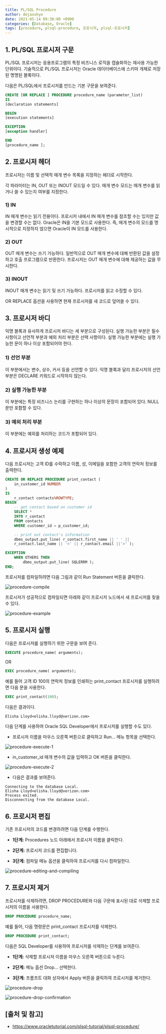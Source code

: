 ```yaml
---
title: PL/SQL Procedure
author: dejavuhyo
date: 2021-05-14 09:30:00 +0900
categories: [Database, Oracle]
tags: [procedure, plsql-procedure, 프로시저, plsql-프로시저]
---
```


## 1. PL/SQL 프로시저 구문
PL/SQL 프로시저는 응용프로그램의 특정 비즈니스 로직을 캡슐화하는 재사용 가능한 단위이다. 기술적으로 PL/SQL 프로시저는 Oracle 데이터베이스에 스키마 개체로 저장된 명명된 블록이다.

다음은 PL/SQL에서 프로시저를 만드는 기본 구문을 보여준다.

```sql
CREATE [OR REPLACE ] PROCEDURE procedure_name (parameter_list)
IS
[declaration statements]

BEGIN
[execution statements]

EXCEPTION
[exception handler]

END
[procedure_name ];
```

## 2. 프로시저 헤더
프로시저는 이름 및 선택적 매개 변수 목록을 지정하는 헤더로 시작한다.

각 파라미터는 IN, OUT 또는 INOUT 모드일 수 있다. 매개 변수 모드는 매개 변수를 읽거나 쓸 수 있는지 여부를 지정한다.

### 1) IN
IN 매개 변수는 읽기 전용이다. 프로시저 내에서 IN 매개 변수를 참조할 수는 있지만 값을 변경할 수는 없다. Oracle은 IN을 기본 모드로 사용한다. 즉, 매개 변수의 모드를 명시적으로 지정하지 않으면 Oracle이 IN 모드를 사용한다.

### 2) OUT
OUT 매개 변수는 쓰기 가능하다. 일반적으로 OUT 매개 변수에 대해 반환된 값을 설정하고 호출 프로그램으로 반환한다. 프로시저는 OUT 매개 변수에 대해 제공하는 값을 무시한다.

### 3) INOUT
INOUT 매개 변수는 읽기 및 쓰기 가능하다. 프로시저를 읽고 수정할 수 있다.

OR REPLACE 옵션을 사용하면 현재 프로시저를 새 코드로 덮어쓸 수 있다.

## 3. 프로시저 바디
익명 블록과 유사하게 프로시저 바디는 세 부분으로 구성된다. 실행 가능한 부분은 필수 사항이고 선언적 부분과 예외 처리 부분은 선택 사항이다. 실행 가능한 부분에는 실행 가능한 문이 하나 이상 포함되어야 한다.

### 1) 선언 부분
이 부분에서는 변수, 상수, 커서 등을 선언할 수 있다. 익명 블록과 달리 프로시저의 선언 부분은 DECLARE 키워드로 시작하지 않는다.

### 2) 실행 가능한 부분
이 부분에는 특정 비즈니스 논리를 구현하는 하나 이상의 문장이 포함되어 있다. NULL 문만 포함할 수 있다.

### 3) 예외 처리 부분
이 부분에는 예외를 처리하는 코드가 포함되어 있다.

## 4. 프로시저 생성 예제
다음 프로시저는 고객 ID를 수락하고 이름, 성, 이메일을 포함한 고객의 연락처 정보를 출력한다.

```sql
CREATE OR REPLACE PROCEDURE print_contact (
    in_customer_id NUMBER
)
IS
    r_contact contacts%ROWTYPE;
BEGIN
    -- get contact based on customer id
    SELECT *
    INTO r_contact
    FROM contacts
    WHERE customer_id = p_customer_id;

    -- print out contact's information
    dbms_output.put_line( r_contact.first_name || ' ' ||
    r_contact.last_name || '<' || r_contact.email ||'>' );

EXCEPTION
    WHEN OTHERS THEN
        dbms_output.put_line( SQLERRM );
END;
```

프로시저를 컴파일하려면 다음 그림과 같이 Run Statement 버튼을 클릭한다.

![procedure-compile](/assets/img/2021-05-14-plsql-procedure/procedure-compile.png)

프로시저가 성공적으로 컴파일되면 아래와 같이 프로시저 노드에서 새 프로시저를 찾을 수 있다.

![procedure-example](/assets/img/2021-05-14-plsql-procedure/procedure-example.png)

## 5. 프로시저 실행
다음은 프로시저를 실행하기 위한 구문을 보여 준다.

```sql
EXECUTE procedure_name( arguments);
```

OR

```sql
EXEC procedure_name( arguments);
```

예를 들어 고객 ID 100의 연락처 정보를 인쇄하는 print_contact 프로시저를 실행하려면 다음 문을 사용한다.

```sql
EXEC print_contact(100);
```

다음은 결과이다.

```text
Elisha Lloyd<elisha.lloyd@verizon.com>
```

다음 단계를 사용하여 Oracle SQL Developer에서 프로시저를 실행할 수도 있다.

* 프로시저 이름을 마우스 오른쪽 버튼으로 클릭하고 Run... 메뉴 항목을 선택한다.

![procedure-execute-1](/assets/img/2021-05-14-plsql-procedure/procedure-execute-1.png)

* in_customer_id 매개 변수의 값을 입력하고 OK 버튼을 클릭한다.

![procedure-execute-2](/assets/img/2021-05-14-plsql-procedure/procedure-execute-2.png)

* 다음은 결과를 보여준다.

```text
Connecting to the database Local.
Elisha Lloyd<elisha.lloyd@verizon.com>
Process exited.
Disconnecting from the database Local.
```

## 6. 프로시저 편집
기존 프로시저의 코드를 변경하려면 다음 단계를 수행한다.

* **1단계:** Procedures 노드 아래에서 프로시저 이름을 클릭한다.

* **2단계:** 프로시저 코드를 편집합니다.

* **3단계:** 컴파일 메뉴 옵션을 클릭하여 프로시저를 다시 컴파일한다.

![procedure-editing-and-compiling](/assets/img/2021-05-14-plsql-procedure/procedure-editing-and-compiling.png)

## 7. 프로시저 제거
프로시저를 삭제하려면, DROP PROCEDURE와 다음 구문에 표시된 대로 삭제할 프로시저의 이름을 사용한다.

```sql
DROP PROCEDURE procedure_name;
```

예를 들어, 다음 명령문은 print_contact 프로시저를 삭제한다.

```sql
DROP PROCEDURE print_contact;
```

다음은 SQL Developer를 사용하여 프로시저를 삭제하는 단계를 보여준다.

* **1단계:** 삭제할 프로시저 이름을 마우스 오른쪽 버튼으로 누른다.

* **2단계:** 메뉴 옵션 Drop… 선택한다.

* **3단계:** 프롬프트 대화 상자에서 Apply 버튼을 클릭하여 프로시저를 제거한다.

![procedure-drop](/assets/img/2021-05-14-plsql-procedure/procedure-drop.png)

![procedure-drop-confirmation](/assets/img/2021-05-14-plsql-procedure/procedure-drop-confirmation.png)

## [출처 및 참고]
* <https://www.oracletutorial.com/plsql-tutorial/plsql-procedure/>